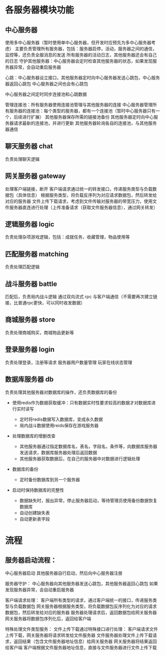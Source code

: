 # 各服务器模块功能
## 中心服务器
使用多中心服务器（暂时使用单中心服务器，但开发时应预先为多中心服务器考虑）
主要负责管理所有服务器，包括：服务器启停，活动，服务器之间的通信，监控等，还负责全服消息的发送
所有服务器的活动日志，其他服务器还会有自己的日志
守护其他服务器：中心服务器会定时检查其他服务器的状态，如果发现服务器异常，会自动重启服务器

心跳：中心服务器设立接口，其他服务器定时向中心服务器发送心跳包，中心服务器返回心跳包
中心服务器之间也会有心跳包

中心服务器之间定时同步连接池和心跳数据

管理连接池：所有服务器使用连接池管理与其他服务器的连接
    中心服务器管理所有服务器的连接池：每个类型的服务器，都有一个连接池（暂时中心服务器只有一个，后续进行扩展）
    其他服务器保存所需的链接池备份
    其他服务器定时向中心服务器请求最新的连接池，并进行更新
    其他服务器轮询各自的连接池，与其他服务器通信

## 聊天服务器 chat
负责处理聊天逻辑

## 网关服务器 gateway
处理客户端链接，断开
客户端请求通过统一的转发接口，传递服务类型与负载数据包（具体信息）
根据服务类型，将负载反序列为对应请求数据包，然后转发给对应的服务器
文件上传下载请求，考虑到文件传输对服务器的带宽压力，使用文件服务器直连进行处理（上传准备请求（获取文件服务器信息），通过网关转发）

## 逻辑服务器 logic
负责处理杂项游戏逻辑，包括：成就任务，收藏管理，物品使用等

## 匹配服务器 matching
负责处理匹配逻辑
 
## 战斗服务器 battle
匹配后，负责局内战斗逻辑
通过双向流式 rpc 与客户端通信（不需要再次建立链接，比普通rpc更快，可以同时收发数据）

## 商城服务器 store
负责处理商城购买，商城物品更新等

## 登录服务器 login
负责处理登录，注册等请求
服务器用户数量管理
玩家在线状态管理
 
## 数据库服务器 db
负责处理其他服务器对数据库的操作，还负责数据库的备份
+ 使用redis作为数据获取缓冲：只有数据实时性要求较高的数据才对数据库进行实时读写
    - 定时将redis数据写入数据库，变成永久数据
    - 局内战斗数据使用reids保存在游戏服务器

+ 处理数据库的增删改查
    - 其他服务器通过指定数据库名，表名，字段名，条件等，向数据库服务器发送请求，数据库服务器处理后返回数据
    - 其他服务器获取数据后，在自己的服务器中对数据进行逻辑处理

+ 数据库的备份
    - 定时备份数据库到另一个服务器

+ 启动时保持数据库的完整性
    - 数据缺失时，报出异常，停止服务器启动，等待管理员使用备份数据恢复数据库
    - 自动创建缺失表
    - 自动更新表字段


# 流程
## 服务器启动流程：
中心服务器启动
其他服务器自行启动，然后向中心服务器注册

服务器守护：
中心服务器向其他服务器发送心跳包，其他服务器返回心跳包
如果发现服务器异常，会自动重启服务器

客户端请求处理：
客户端所有类型的请求，通过客户端统一的接口，传递服务类型与负载数据包
网关服务器根据服务类型，将负载数据包反序列化为对应的请求数据包，然后转发给对应的服务器
服务器处理请求后，返回数据包给网关服务器
网关服务器将数据包序列化后，返回给客户端

特殊处理文件类型服务：
文件上传下载通过特殊接口进行处理：
客户端请求文件上传下载，网关服务器将请求转发给文件服务器
文件服务器处理文件上传下载请求，返回结果（包含文件服务器地址信息）给网关服务器
网关服务器将结果返回给客户端
客户端根据文件服务器地址信息，直接与文件服务器进行文件上传下载
